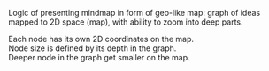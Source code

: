 Logic of presenting mindmap in form of geo-like map:
graph of ideas mapped to 2D space (map), with ability to zoom into deep parts.  

Each node has its own 2D coordinates on the map.  
Node size is defined by its depth in the graph.  
Deeper node in the graph get smaller on the map.  
